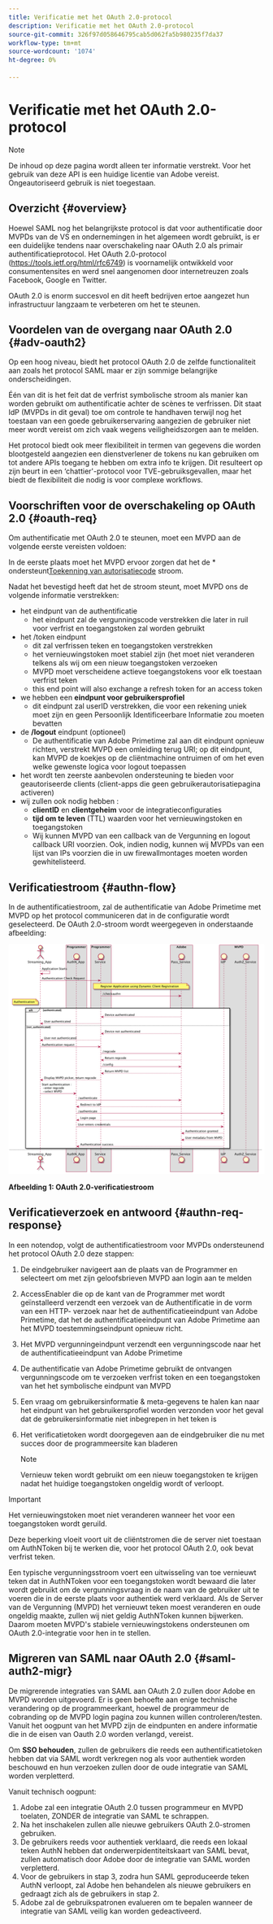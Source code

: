 ```yaml
---
title: Verificatie met het OAuth 2.0-protocol
description: Verificatie met het OAuth 2.0-protocol
source-git-commit: 326f97d058646795cab5d062fa5b980235f7da37
workflow-type: tm+mt
source-wordcount: '1074'
ht-degree: 0%

---
```



# Verificatie met het OAuth 2.0-protocol

>[!NOTE]
>
>De inhoud op deze pagina wordt alleen ter informatie verstrekt. Voor het gebruik van deze API is een huidige licentie van Adobe vereist. Ongeautoriseerd gebruik is niet toegestaan.

## Overzicht {#overview}

Hoewel SAML nog het belangrijkste protocol is dat voor authentificatie door MVPDs van de VS en ondernemingen in het algemeen wordt gebruikt, is er een duidelijke tendens naar overschakeling naar OAuth 2.0 als primair authentificatieprotocol. Het OAuth 2.0-protocol (https://tools.ietf.org/html/rfc6749) is voornamelijk ontwikkeld voor consumentensites en werd snel aangenomen door internetreuzen zoals Facebook, Google en Twitter.

OAuth 2.0 is enorm succesvol en dit heeft bedrijven ertoe aangezet hun infrastructuur langzaam te verbeteren om het te steunen.



## Voordelen van de overgang naar OAuth 2.0 {#adv-oauth2}

Op een hoog niveau, biedt het protocol OAuth 2.0 de zelfde functionaliteit aan zoals het protocol SAML maar er zijn sommige belangrijke onderscheidingen.

Één van dit is het feit dat de verfrist symbolische stroom als manier kan worden gebruikt om authentificatie achter de scènes te verfrissen. Dit staat IdP (MVPDs in dit geval) toe om controle te handhaven terwijl nog het toestaan van een goede gebruikerservaring aangezien de gebruiker niet meer wordt vereist om zich vaak wegens veiligheidszorgen aan te melden.

Het protocol biedt ook meer flexibiliteit in termen van gegevens die worden blootgesteld aangezien een dienstverlener de tokens nu kan gebruiken om tot andere APIs toegang te hebben om extra info te krijgen. Dit resulteert op zijn beurt in een ‘chattier&#39;-protocol voor TVE-gebruiksgevallen, maar het biedt de flexibiliteit die nodig is voor complexe workflows.





## Voorschriften voor de overschakeling op OAuth 2.0 {#oauth-req}

Om authentificatie met OAuth 2.0 te steunen, moet een MVPD aan de volgende eerste vereisten voldoen:

In de eerste plaats moet het MVPD ervoor zorgen dat het de * ondersteunt[Toekenning van autorisatiecode](https://oauthlib.readthedocs.io/en/latest/oauth2/grants/authcode.html) stroom.

Nadat het bevestigd heeft dat het de stroom steunt, moet MVPD ons de volgende informatie verstrekken:

* het eindpunt van de authentificatie
   * het eindpunt zal de vergunningscode verstrekken die later in ruil voor verfrist en toegangstoken zal worden gebruikt
* het /token eindpunt
   * dit zal verfrissen teken en toegangstoken verstrekken
   * het vernieuwingstoken moet stabiel zijn (het moet niet veranderen telkens als wij om een nieuw toegangstoken verzoeken
   * MVPD moet verscheidene actieve toegangstokens voor elk toestaan verfrist teken
   * this end point will also exchange a refresh token for an access token
* we hebben een **eindpunt voor gebruikersprofiel**
   * dit eindpunt zal userID verstrekken, die voor een rekening uniek moet zijn en geen Persoonlijk Identificeerbare Informatie zou moeten bevatten
* de **/logout** eindpunt (optioneel)
   * De authentificatie van Adobe Primetime zal aan dit eindpunt opnieuw richten, verstrekt MVPD een omleiding terug URI; op dit eindpunt, kan MVPD de koekjes op de cliëntmachine ontruimen of om het even welke gewenste logica voor logout toepassen
* het wordt ten zeerste aanbevolen ondersteuning te bieden voor geautoriseerde clients (client-apps die geen gebruikerautorisatiepagina activeren)
* wij zullen ook nodig hebben :
   * **clientID** en **clientgeheim** voor de integratieconfiguraties
   * **tijd om te leven** (TTL) waarden voor het vernieuwingstoken en toegangstoken
   * Wij kunnen MVPD van een callback van de Vergunning en logout callback URI voorzien. Ook, indien nodig, kunnen wij MVPDs van een lijst van IPs voorzien die in uw firewallmontages moeten worden gewhitelisteerd.


## Verificatiestroom {#authn-flow}

In de authentificatiestroom, zal de authentificatie van Adobe Primetime met MVPD op het protocol communiceren dat in de configuratie wordt geselecteerd. De OAuth 2.0-stroom wordt weergegeven in onderstaande afbeelding:



![Diagram om de stroom van de Authentificatie in de Authentificatie van Adobe te tonen die met MVPD op het protocol communiceert dat in configuratie wordt geselecteerd.](assets/authn-flow.png)

**Afbeelding 1: OAuth 2.0-verificatiestroom**



## Verificatieverzoek en antwoord {#authn-req-response}

In een notendop, volgt de authentificatiestroom voor MVPDs ondersteunend het protocol OAuth 2.0 deze stappen:

1. De eindgebruiker navigeert aan de plaats van de Programmer en selecteert om met zijn geloofsbrieven MVPD aan login aan te melden
1. AccessEnabler die op de kant van de Programmer met wordt geïnstalleerd verzendt een verzoek van de Authentificatie in de vorm van een HTTP- verzoek naar het de authentificatieeindpunt van Adobe Primetime, dat het de authentificatieeindpunt van Adobe Primetime aan het MVPD toestemmingseindpunt opnieuw richt.
1. Het MVPD vergunningeindpunt verzendt een vergunningscode naar het de authentificatieeindpunt van Adobe Primetime
1. De authentificatie van Adobe Primetime gebruikt de ontvangen vergunningscode om te verzoeken verfrist token en een toegangstoken van het het symbolische eindpunt van MVPD
1. Een vraag om gebruikersinformatie &amp; meta-gegevens te halen kan naar het eindpunt van het gebruikersprofiel worden verzonden voor het geval dat de gebruikersinformatie niet inbegrepen in het teken is
1. Het verificatietoken wordt doorgegeven aan de eindgebruiker die nu met succes door de programmeersite kan bladeren

   >[!NOTE]
   >
   >Vernieuw teken wordt gebruikt om een nieuw toegangstoken te krijgen nadat het huidige toegangstoken ongeldig wordt of verloopt.


>[!IMPORTANT]
>
>Het vernieuwingstoken moet niet veranderen wanneer het voor een toegangstoken wordt geruild.

Deze beperking vloeit voort uit de cliëntstromen die de server niet toestaan om AuthNToken bij te werken die, voor het protocol OAuth 2.0, ook bevat verfrist teken.

Een typische vergunningsstroom voert een uitwisseling van toe vernieuwt teken dat in AuthNToken voor een toegangstoken wordt bewaard die later wordt gebruikt om de vergunningsvraag in de naam van de gebruiker uit te voeren die in de eerste plaats voor authentiek werd verklaard. Als de Server van de Vergunning (MVPD) het vernieuwt teken moest veranderen en oude ongeldig maakte, zullen wij niet geldig AuthNToken kunnen bijwerken. Daarom moeten MVPD&#39;s stabiele vernieuwingstokens ondersteunen om OAuth 2.0-integratie voor hen in te stellen.


## Migreren van SAML naar OAuth 2.0 {#saml-auth2-migr}

De migrerende integraties van SAML aan OAuth 2.0 zullen door Adobe en MVPD worden uitgevoerd. Er is geen behoefte aan enige technische verandering op de programmeerkant, hoewel de programmeur de cobranding op de MVPD login pagina zou kunnen willen controleren/testen. Vanuit het oogpunt van het MVPD zijn de eindpunten en andere informatie die in de eisen van Oauth 2.0 worden verlangd, vereist.

Om **SSO behouden**, zullen de gebruikers die reeds een authentificatietoken hebben dat via SAML wordt verkregen nog als voor authentiek worden beschouwd en hun verzoeken zullen door de oude integratie van SAML worden verpletterd.

Vanuit technisch oogpunt:

1. Adobe zal een integratie OAuth 2.0 tussen programmeur en MVPD toelaten, ZONDER de integratie van SAML te schrappen.
1. Na het inschakelen zullen alle nieuwe gebruikers OAuth 2.0-stromen gebruiken.
1. De gebruikers reeds voor authentiek verklaard, die reeds een lokaal teken AuthN hebben dat onderwerpidentiteitskaart van SAML bevat, zullen automatisch door Adobe door de integratie van SAML worden verpletterd.
1. Voor de gebruikers in stap 3, zodra hun SAML geproduceerde teken AuthN verloopt, zal Adobe hen behandelen als nieuwe gebruikers en gedraagt zich als de gebruikers in stap 2.
1. Adobe zal de gebruikspatronen evalueren om te bepalen wanneer de integratie van SAML veilig kan worden gedeactiveerd.

